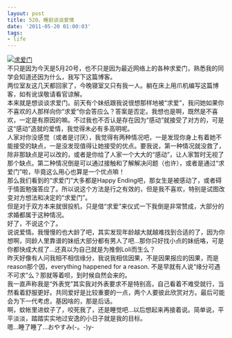 ```yaml
---
layout: post
title: 520，睡前谈谈爱情
date: '2011-05-20 01:00:03'
tags:
- life
---
```



[![](http://k.min.us/icMlh8.jpg "求爱门")]( http://trainchou.tk/blog/2011/05/520_talk_about_love/)  
 不只是因为今天是5月20号，也不只是因为最近网络上的各种求爱门，熟悉我的同学会知道还因为什么，我写下这篇博客。  
 两位室友这几天都回家了，今晚寝室又只有我一人。躺在床上用爪机编写这篇博客，如有讹误敬请看官谅解。  
 本来就是想谈谈求爱门。前天有个妹纸跟我说很想那样地被“求爱”，我问她如果你不喜欢的人那样向你“求爱”你会答应么？答案是否定。我想也是啊，既然是不喜欢，一定是有原因的嘛。不过我也不否认是存在因为“感动”就接受了对方的，可是这“感动”造就的爱情，我觉得未必有多高明呢。  
 人家对你没感觉（或者是讨厌），我觉得有两种情况吧，一是发现你身上有着她不能接受的缺点，一是没发现值得让她接受的优点。要我说，第一种情况就没救了，除非那缺点是可以改的，或者是你给了人家一个大大的“感动”，让人家暂时无视了那个缺点。第二种情况倒是可以通过接触和了解解决问题（也许），或者是通过“求爱门”啦，毕竟这么用心也算是一个优点嘛！  
 那么我们看到的“求爱门”大多都是Happy Ending吧，那女生是被感动了，或者碍于情面勉强答应了。所以说这个方法是行之有效的，但是我不喜欢，特别是试图改变对方想法和决定的“求爱门”。  
 但是对于双方本来就很投机，只是借“求爱”来仪式一下我倒是非常赞成，大部分的求婚都属于这种情况。  
 好了，不说这个了。  
 说说爱情。我慢慢的也大龄了吧，其实发现年龄越大就越难找到合适的了，因为你想啊，同龄人里靠谱的妹纸大部分都有男人了吧…那你只好找小点的妹纸咯，可是你都快成大叔了…还真以为自己就是为推倒Loli而生么？  
 昨天好像有人问我相不相信缘分，我说我相信因果，不是因果报应的因果，而是reason那个因，everything happened for a reason. 不是早就有人说“缘分可遇不可求”么？那就等着呗，到时候自然会来的。  
 我一直声称我是“外表党”其实我对外表要求不是特别高，自己看着不难受就行，当然看着舒服更好。共同爱好是比较重要的一点，两个人要彼此欣赏对方。最后可能会为下一代考虑，基因啥的，那是后话。  
 啊，蚊帐里进蚊子了，咬死我了，还是睡觉吧…以后想起来再接着说。简单说，平平淡淡，踏踏实实地过安逸的小日子就是我的目标。  
 嗯…睡了睡了…おやすみ(-。-)y-


